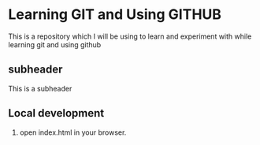 # Learning GIT and Using GITHUB

This is a repository which I will be using to learn and experiment with while learning git and using github


## subheader

This is a subheader

## Local development

1. open index.html in your browser.